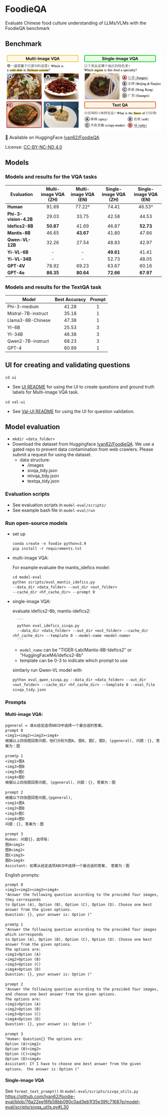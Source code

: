 # FoodieQA

Evaluate Chinese food culture understanding of LLMs/VLMs with the FoodieQA benchmark

## Benchmark

![](foodie-img.jpeg)

🤗 Available on HuggingFace [lyan62/FoodieQA](https://huggingface.co/datasets/lyan62/FoodieQA)

License: [CC-BY-NC-ND 4.0](https://creativecommons.org/licenses/by-nc-nd/4.0/deed.en)

## Models
### Models and results for the VQA tasks
| Evaluation          | Multi-image VQA (ZH) | Multi-image VQA (EN) | Single-image VQA (ZH) | Single-image VQA (EN) |
|---------------------|:--------------------:|:--------------------:|:---------------------:|:---------------------:|
| **Human**           | 91.69                | 77.22†               | 74.41                 | 46.53†                |
| **Phi-3-vision-4.2B** | 29.03               | 33.75                | 42.58                 | 44.53                 |
| **Idefics2-8B**     | **50.87**            | 41.69                | 46.87                 | **52.73**             |
| **Mantis-8B**       | 46.65                | **43.67**            | 41.80                 | 47.66                 |
| **Qwen-VL-12B**     | 32.26                | 27.54                | 48.83                 | 42.97                 |
| **Yi-VL-6B**        | -                    | -                    | **49.61**             | 41.41                 |
| **Yi-VL-34B**       | -                    | -                    | 52.73                 | 48.05                 |
| **GPT-4V**          | 78.92                | 69.23                | 63.67                 | 60.16                 |
| **GPT-4o**          | **86.35**            | **80.64**            | **72.66**             | **67.97**             |

### Models and results for the TextQA task

| Model               | Best Accuracy | Prompt |
|---------------------|:-------------:|:------:|
| Phi-3-medium        | 41.28         | 1      |
| Mistral-7B-instruct | 35.18         | 1      |
| Llama3-8B-Chinese   | 47.38         | 1      |
| YI-6B               | 25.53         | 3      |
| YI-34B              | 46.38         | 3      |
| Qwen2-7B-instruct   | 68.23         | 3      |
| GPT-4               | 60.99         | 1      |

## UI for creating and validating questions

`cd ui`
- See [UI README](ui/README.md) for using the UI to create questions and ground truth labels for Multi-image VQA task.

`cd val-ui`
- See [Val-UI README](val-ui/README_Validation) for using the UI for question validation.

## Model evaluation
- `mkdir <data_folder>`
- Download the dataset from Huggingface [lyan62/FoodieQA](https://huggingface.co/datasets/lyan62/FoodieQA). We use a gated repo to prevent data contamination from web crawlers. Please submit a request for using the dataset.
    - data structure:
        -   /images
        -   sivqa_tidy.json
        -   mivqa_tidy.json
        -   textqa_tidy.json
### Evaluation scripts
- See evaluation scripts in `model-eval/scripts/`
- See example bash file in `model-eval/run`

###  Run open-source models
- set up 
    ```
    conda create -n foodie python=3.9
    pip install -r requirements.txt
    ```

- multi-image VQA:

    For example evaluate the mantis_idefics model:
    ```
    cd model-eval
    python scripts/eval_mantis_idefics.py 
    --data_dir <data_folder> --out_dir <out_folder>
    --cache_dir <hf_cache_dir> --prompt 0
    ```
- single-image VQA:

    evaluate idefics2-8b, mantis-idefics2:

        ```
        python eval_idefics_sivqa.py
        --data_dir <data_folder> --out_dir <out_folder> --cache_dir <hf_cache_dir> --template 0 --model-name <model-name>
        ```
     - `model_name` can be "TIGER-Lab/Mantis-8B-Idefics2" or "HuggingFaceM4/idefics2-8b"
     - template can be 0-3 to indicate which prompt to use
           
    similarly run Qwen-VL model with 
    ```
    python eval_qwen_sivqa.py --data_dir <data_folder> --out_dir <out_folder> --cache_dir <hf_cache_dir> --template 0 --eval_file sivqa_tidy.json
    ```

### Prompts
#### Multi-image VQA:
```
pgeneral = 请从给定选项ABCD中选择一个最合适的答案。
prompt 0 
<img1><img2><img3><img4>
根据以上四张图回答问题，他们分别为图A, 图B, 图C, 图D, (pgeneral), 问题：{}, 答案为：图

promtp 1
<img1>图A
<img2>图B
<img3>图C
<img4>图D
根据以上四张图回答问题, (pgeneral), 问题：{}, 答案为：图

prompt 2
根据以下四张图回答问题,(pgeneral),
<img1>图A
<img2>图B
<img3>图C
<img4>图D
问题：{}, 答案为：图

prompt 3
Human: 问题{}，选项有: 
图A<img1>
图B<img2>
图C<img3>
图D<img4>
Assistant: 如果从给定选项ABCD中选择一个最合适的答案， 答案为：图
```

English prompts:
```
prompt 0 
<img1><img2><img3><img4>
"Answer the following question according to the provided four images, they corresponds 
to Option (A), Option (B), Option (C), Option (D). Choose one best answer from the given options.
Question: {}, your answer is: Option ("

promtp 1
"Answer the following question according to the provided four images which corresponds 
to Option (A), Option (B), Option (C), Option (D). Choose one best answer from the given options.
The options are:
<img1>Option (A)
<img2>Option (B)
<img3>Option (C)
<img4>Option (D)
Question: {}, your answer is: Option ("

prompt 2
"Answer the following question according to the provided four images, 
and choose one best answer from the given options.
The options are:
<img1>Option (A)
<img2>Option (B)
<img3>Option (C)
<img4>Option (D)
Question: {}, your answer is: Option ("

prompt 3
"Human: Question{} The options are: 
Option (A)<img1>
Option (B)<img2>
Option (C)<img3>
Option (D)<img4>
Assistant: If I have to choose one best answer from the given options， the answer is：Option ("
```

#### Single-image VQA
See `format_text_prompt()` in `model-eval/scripts/sivqa_utils.py` 
https://github.com/lyan62/foodie-eval/blob/76a22ee16fb58bb090c0ad3eb1f35e39fc71687e/model-eval/scripts/sivqa_utils.py#L30


